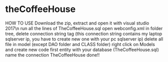 # theCoffeeHouse
HOW TO USE
Download the zip, extract and open it with visual studio 2017\n
run all the lines of TheCoffeeHouse.sql 
open webconfig.xml in folder tree, delete connection string tag (this connection string contains my laptop sqlserver ip, you have to create new one with your pc sqlserver ip)
delete all file in model (except DAO folder and CLASS folder)
right click on Models and create new code first entity with your database (TheCoffeeHouse.sql)
name the connection TheCoffeeHouse
done!!
